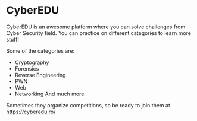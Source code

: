 # CyberEDU

CyberEDU is an awesome platform where you can solve challenges from Cyber Security field.
You can practice on different categories to learn more stuff!

Some of the categories are:
- Cryptography
- Forensics
- Reverse Engineering
- PWN
- Web
- Networking
And much more.

Sometimes they organize competitions, so be ready to join them at https://cyberedu.ro/
